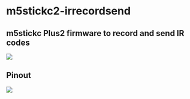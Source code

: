 # m5stickc2-irrecordsend
## m5stickc Plus2 firmware to record and send IR codes

![](gui.jpg)


## Pinout 

![](pinout.jpg)

